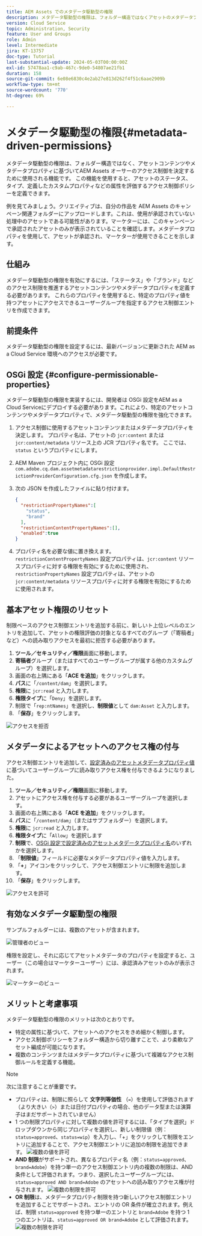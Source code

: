 ```yaml
---
title: AEM Assets でのメタデータ駆動型の権限
description: メタデータ駆動型の権限は、フォルダー構造ではなくアセットのメタデータプロパティに基づいてアクセスを制限するのに使用される機能です。
version: Cloud Service
topic: Administration, Security
feature: User and Groups
role: Admin
level: Intermediate
jira: KT-13757
doc-type: Tutorial
last-substantial-update: 2024-05-03T00:00:00Z
exl-id: 57478aa1-c9ab-467c-9de0-54807ae21fb1
duration: 158
source-git-commit: 6e08e6830c4e2ab27e813d262f4f51c6aae2909b
workflow-type: tm+mt
source-wordcount: '770'
ht-degree: 69%

---
```


# メタデータ駆動型の権限{#metadata-driven-permissions}

メタデータ駆動型の権限は、フォルダー構造ではなく、アセットコンテンツやメタデータプロパティに基づいてAEM Assets オーサーのアクセス制御を決定するために使用される機能です。 この機能を使用すると、アセットのステータス、タイプ、定義したカスタムプロパティなどの属性を評価するアクセス制御ポリシーを定義できます。

例を見てみましょう。クリエイティブは、自分の作品を AEM Assets のキャンペーン関連フォルダーにアップロードします。これは、使用が承認されていない処理中のアセットである可能性があります。マーケターには、このキャンペーンで承認されたアセットのみが表示されていることを確認します。メタデータプロパティを使用して、アセットが承認され、マーケターが使用できることを示します。

## 仕組み

メタデータ駆動型の権限を有効にするには、「ステータス」や「ブランド」などのアクセス制限を推進するアセットコンテンツやメタデータプロパティを定義する必要があります。 これらのプロパティを使用すると、特定のプロパティ値を持つアセットにアクセスできるユーザーグループを指定するアクセス制御エントリを作成できます。

## 前提条件

メタデータ駆動型の権限を設定するには、最新バージョンに更新された AEM as a Cloud Service 環境へのアクセスが必要です。

## OSGi 設定 {#configure-permissionable-properties}

メタデータ駆動型の権限を実装するには、開発者は OSGi 設定をAEM as a Cloud Serviceにデプロイする必要があります。これにより、特定のアセットコンテンツやメタデータプロパティで、メタデータ駆動型の権限を強化できます。

1. アクセス制御に使用するアセットコンテンツまたはメタデータプロパティを決定します。 プロパティ名は、アセットの `jcr:content` または `jcr:content/metadata` リソース上の JCR プロパティ名です。 ここでは、`status` というプロパティにします。
1. AEM Maven プロジェクト内に OSGi 設定 `com.adobe.cq.dam.assetmetadatarestrictionprovider.impl.DefaultRestrictionProviderConfiguration.cfg.json` を作成します。
1. 次の JSON を作成したファイルに貼り付けます。

   ```json
   {
     "restrictionPropertyNames":[
       "status",
       "brand"
     ],
     "restrictionContentPropertyNames":[],
     "enabled":true
   }
   ```

1. プロパティ名を必要な値に置き換えます。  `restrictionContentPropertyNames` 設定プロパティは、`jcr:content` リソースプロパティに対する権限を有効にするために使用され、`restrictionPropertyNames` 設定プロパティは、アセットの `jcr:content/metadata` リソースプロパティに対する権限を有効にするために使用されます。

## 基本アセット権限のリセット

制限ベースのアクセス制御エントリを追加する前に、新しいト上位レベルのエントリを追加して、アセットの権限評価の対象となるすべてのグループ（「寄稿者」など）への読み取りアクセスを最初に拒否する必要があります。

1. __ツール／セキュリティ／権限__&#x200B;画面に移動します。
1. __寄稿者__&#x200B;グループ（またはすべてのユーザーグループが属する他のカスタムグループ）を選択します。
1. 画面の右上隅にある「__ACE を追加__」をクリックします。
1. __パス__&#x200B;に「`/content/dam`」を選択します。
1. __権限__&#x200B;に `jcr:read` と入力します。
1. __権限タイプ__&#x200B;に「`Deny`」を選択します。
1. 制限で「`rep:ntNames`」を選択し、__制限値__&#x200B;として `dam:Asset` と入力します。
1. 「__保存__」をクリックします。

![アクセスを拒否](./assets/metadata-driven-permissions/deny-access.png)

## メタデータによるアセットへのアクセス権の付与

アクセス制御エントリを追加して、[設定済みのアセットメタデータプロパティ値](#configure-permissionable-properties)に基づいてユーザーグループに読み取りアクセス権を付与できるようになりました。

1. __ツール／セキュリティ／権限__&#x200B;画面に移動します。
1. アセットにアクセス権を付与する必要があるユーザーグループを選択します。
1. 画面の右上隅にある「__ACE を追加__」をクリックします。
1. __パス__&#x200B;に「`/content/dam`」（またはサブフォルダー）を選択します。
1. __権限__&#x200B;に `jcr:read` と入力します。
1. __権限タイプ__&#x200B;に「`Allow`」を選択します
1. __制限__&#x200B;で、[OSGi 設定で設定済みのアセットメタデータプロパティ名](#configure-permissionable-properties)のいずれかを選択します。
1. 「__制限値__」フィールドに必要なメタデータプロパティ値を入力します。
1. 「__+__」アイコンをクリックして、アクセス制御エントリに制限を追加します。
1. 「__保存__」をクリックします。

![アクセスを許可](./assets/metadata-driven-permissions/allow-access.png)

## 有効なメタデータ駆動型の権限

サンプルフォルダーには、複数のアセットが含まれます。

![管理者のビュー](./assets/metadata-driven-permissions/admin-view.png)

権限を設定し、それに応じてアセットメタデータのプロパティを設定すると、ユーザー（この場合はマーケターユーザー）には、承認済みアセットのみが表示されます。

![マーケターのビュー](./assets/metadata-driven-permissions/marketeer-view.png)

## メリットと考慮事項

メタデータ駆動型の権限のメリットは次のとおりです。

- 特定の属性に基づいて、アセットへのアクセスをきめ細かく制御します。
- アクセス制御ポリシーをフォルダー構造から切り離すことで、より柔軟なアセット編成が可能になります。
- 複数のコンテンツまたはメタデータプロパティに基づいて複雑なアクセス制御ルールを定義する機能。

>[!NOTE]
>
> 次に注意することが重要です。
> 
> - プロパティは、制限に照らして __文字列等価性__ （`=`）を使用して評価されます（より大きい（`>`）または日付プロパティの場合、他のデータ型または演算子はまだサポートされていません）
> - 1 つの制限プロパティに対して複数の値を許可するには、「タイプを選択」ドロップダウンから同じプロパティを選択し、新しい制限値（例：`status=approved`、`status=wip`）を入力し、「+」をクリックして制限をエントリに追加することで、アクセス制御エントリに追加の制限を追加できます。
> ![複数の値を許可](./assets/metadata-driven-permissions/allow-multiple-values.png)
> - __AND 制限__&#x200B;がサポートされ、異なるプロパティ名（例：`status=approved`、`brand=Adobe`）を持つ単一のアクセス制御エントリ内の複数の制限は、AND 条件として評価されます。つまり、選択したユーザーグループには、`status=approved AND brand=Adobe` のアセットへの読み取りアクセス権が付与されます。
> ![複数の制限を許可](./assets/metadata-driven-permissions/allow-multiple-restrictions.png)
> - __OR 制限__&#x200B;は、メタデータプロパティ制限を持つ新しいアクセス制御エントリを追加することでサポートされ、エントリの OR 条件が確立されます。例えば、制限 `status=approved` を持つ単一のエントリと `brand=Adobe` を持つ 1 つのエントリは、`status=approved OR brand=Adobe` として評価されます。
> ![複数の制限を許可](./assets/metadata-driven-permissions/allow-multiple-aces.png)
